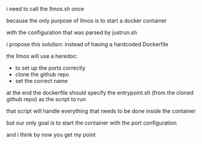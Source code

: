 i need to call the llmos.sh once

because the only purpose of llmos is to start a docker container

with the configuration that was parsed by justrun.sh

i propose this solution: instead of having a hardcoded Dockerfile

the llmos will use a heredoc:
- to set up the ports correctly
- clone the github repo
- set the correct name

at the end the dockerfile should specify the entrypoint.sh (from the cloned github repo) as the script to run

that script will handle everything that needs to be done inside the container

but our only goal is to start the container with the port configuration

and i think by now you get my point
